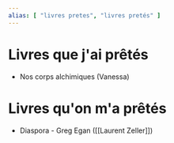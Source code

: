 ```yaml
---
alias: [ "livres pretes", "livres pretés" ]
---
```


# Livres que j'ai prêtés
 - Nos corps alchimiques (Vanessa)

# Livres qu'on m'a prêtés
 - Diaspora - Greg Egan ([[Laurent Zeller]])
